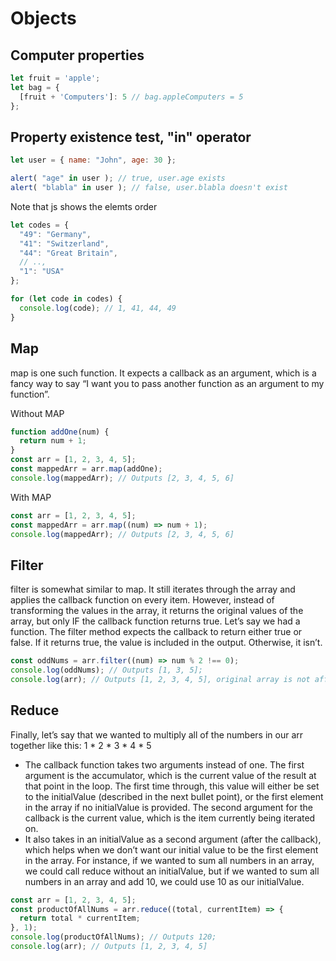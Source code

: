# Objects

## Computer properties

```js
let fruit = 'apple';
let bag = {
  [fruit + 'Computers']: 5 // bag.appleComputers = 5
};
```
## Property existence test, "in" operator

```js
let user = { name: "John", age: 30 };

alert( "age" in user ); // true, user.age exists
alert( "blabla" in user ); // false, user.blabla doesn't exist
```

Note that js shows the elemts order
```js
let codes = {
  "49": "Germany",
  "41": "Switzerland",
  "44": "Great Britain",
  // ..,
  "1": "USA"
};

for (let code in codes) {
  console.log(code); // 1, 41, 44, 49
}
```
## Map

map is one such function. It expects a callback as an argument, which is a fancy way to say “I want you to pass another function as an argument to my function”.

Without MAP
```js
function addOne(num) {
  return num + 1;
}
const arr = [1, 2, 3, 4, 5];
const mappedArr = arr.map(addOne);
console.log(mappedArr); // Outputs [2, 3, 4, 5, 6]

```
With MAP
```js
const arr = [1, 2, 3, 4, 5];
const mappedArr = arr.map((num) => num + 1);
console.log(mappedArr); // Outputs [2, 3, 4, 5, 6]
```
## Filter
filter is somewhat similar to map. It still iterates through the array and applies the callback function on every item. However, instead of transforming the values in the array, it returns the original values of the array, but only IF the callback function returns true. Let’s say we had a function. The filter method expects the callback to return either true or false. If it returns true, the value is included in the output. Otherwise, it isn’t.
```js
const oddNums = arr.filter((num) => num % 2 !== 0);
console.log(oddNums); // Outputs [1, 3, 5];
console.log(arr); // Outputs [1, 2, 3, 4, 5], original array is not affected
```
## Reduce
Finally, let’s say that we wanted to multiply all of the numbers in our arr together like this: 1 * 2 * 3 * 4 * 5
* The callback function takes two arguments instead of one. The first argument is the accumulator, which is the current value of the result at that point in the loop. The first time through, this value will either be set to the initialValue (described in the next bullet point), or the first element in the array if no initialValue is provided. The second argument for the callback is the current value, which is the item currently being iterated on.
* It also takes in an initialValue as a second argument (after the callback), which helps when we don’t want our initial value to be the first element in the array. For instance, if we wanted to sum all numbers in an array, we could call reduce without an initialValue, but if we wanted to sum all numbers in an array and add 10, we could use 10 as our initialValue.
```js
const arr = [1, 2, 3, 4, 5];
const productOfAllNums = arr.reduce((total, currentItem) => {
  return total * currentItem;
}, 1);
console.log(productOfAllNums); // Outputs 120;
console.log(arr); // Outputs [1, 2, 3, 4, 5]
```


